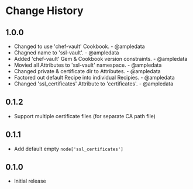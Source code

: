Change History
==============

1.0.0
-----
 - Changed to use 'chef-vault' Cookbook. - @ampledata
 - Chagned name to 'ssl-vault'. - @ampledata
 - Added 'chef-vault' Gem & Cookbook version constraints. - @ampledata
 - Movied all Attributes to 'ssl-vault' namespace. - @ampledata
 - Changed private & certificate dir to Attributes. - @ampledata
 - Factored out default Recipe into individual Recipies. - @ampledata
 - Changed 'ssl_certificates' Attribute to 'certificates'. - @ampledata

0.1.2
-----
 - Support multiple certificate files (for separate CA path file)

0.1.1
-----
 - Add default empty `node['ssl_certificates']`

0.1.0
-----
 - Initial release
